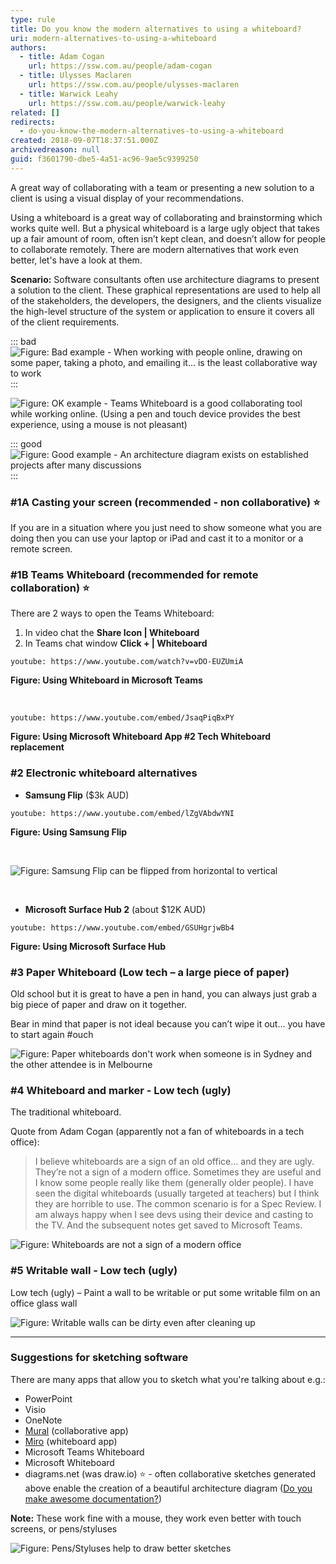 ```yaml
---
type: rule
title: Do you know the modern alternatives to using a whiteboard?
uri: modern-alternatives-to-using-a-whiteboard
authors:
  - title: Adam Cogan
    url: https://ssw.com.au/people/adam-cogan
  - title: Ulysses Maclaren
    url: https://ssw.com.au/people/ulysses-maclaren
  - title: Warwick Leahy
    url: https://ssw.com.au/people/warwick-leahy
related: []
redirects:
  - do-you-know-the-modern-alternatives-to-using-a-whiteboard
created: 2018-09-07T18:37:51.000Z
archivedreason: null
guid: f3601790-dbe5-4a51-ac96-9ae5c9399250
---
```

A great way of collaborating with a team or presenting a new solution to a client is using a visual display of your recommendations.

Using a whiteboard is a great way of collaborating and brainstorming which works quite well. But a physical whiteboard is a large ugly object that takes up a fair amount of room, often isn’t kept clean, and doesn’t allow for people to collaborate remotely. There are modern alternatives that work even better, let's have a look at them.

<!--endintro-->

**Scenario:** Software consultants often use architecture diagrams to present a solution to the client. These graphical representations are used to help all of the stakeholders, the developers, the designers, and the clients visualize the high-level structure of the system or application to ensure it covers all of the client requirements.

::: bad
![Figure: Bad example - When working with people online, drawing on some paper, taking a photo, and emailing it... is the least collaborative way to work](/rules/modern-alternatives-to-using-a-whiteboard/bad-paper-draw.jpg)
:::

![Figure: OK example - Teams Whiteboard is a good collaborating tool while working online. (Using a pen and touch device provides the best experience, using a mouse is not pleasant)](/rules/modern-alternatives-to-using-a-whiteboard/team_whiteboard.jpg)

::: good
![Figure: Good example - An architecture diagram exists on established projects after many discussions](/rules/modern-alternatives-to-using-a-whiteboard/architecture_diagram.png)
:::

### \#1A Casting your screen (recommended - non collaborative) ⭐️

If you are in a situation where you just need to show someone what you are doing then you can use your laptop or iPad and cast it to a monitor or a remote screen.

### \#1B Teams Whiteboard (recommended for remote collaboration) ⭐️

There are 2 ways to open the Teams Whiteboard:

1. In video chat the **Share Icon | Whiteboard**
2. In Teams chat window **Click + | Whiteboard**

`youtube: https://www.youtube.com/watch?v=vDO-EUZUmiA`

**Figure: Using Whiteboard in Microsoft Teams**

&nbsp;

`youtube: https://www.youtube.com/embed/JsaqPiqBxPY`

**Figure: Using Microsoft Whiteboard App #2 Tech Whiteboard replacement**

### \#2 Electronic whiteboard alternatives

* **Samsung Flip** ($3k AUD)

`youtube: https://www.youtube.com/embed/lZgVAbdwYNI`

**Figure: Using Samsung Flip**

&nbsp;

![Figure: Samsung Flip can be flipped from horizontal to vertical](/rules/modern-alternatives-to-using-a-whiteboard/samsung_flip.jpg)

&nbsp;

* **Microsoft Surface Hub 2** (about $12K AUD)

`youtube: https://www.youtube.com/embed/GSUHgrjwBb4`

**Figure: Using Microsoft Surface Hub**

### \#3 Paper Whiteboard (Low tech – a large piece of paper)

Old school but it is great to have a pen in hand, you can always just grab a big piece of paper and draw on it together.

Bear in mind that paper is not ideal because you can’t wipe it out... you have to start again #ouch

![Figure: Paper whiteboards don't work when someone is in Sydney and the other attendee is in Melbourne](/rules/modern-alternatives-to-using-a-whiteboard/paperboard.jpg)

### \#4 Whiteboard and marker - Low tech (ugly)

The traditional whiteboard.

Quote from Adam Cogan (apparently not a fan of whiteboards in a tech office):

> I believe whiteboards are a sign of an old office… and they are ugly. They’re not a sign of a modern office.
Sometimes they are useful and I know some people really like them (generally older people).
I have seen the digital whiteboards (usually targeted at teachers) but I think they are horrible to use.
The common scenario is for a Spec Review. I am always happy when I see devs using their device and casting to the TV. And the subsequent notes get saved to Microsoft Teams.

![Figure: Whiteboards are not a sign of a modern office](/rules/modern-alternatives-to-using-a-whiteboard/whiteboard_marker.png)

### \#5 Writable wall -  Low tech (ugly)

Low tech (ugly) – Paint a wall to be writable or put some writable film on an office glass wall

![Figure: Writable walls can be dirty even after cleaning up](/rules/modern-alternatives-to-using-a-whiteboard/glass_wall.jpg)

---

### Suggestions for sketching software

There are many apps that allow you to sketch what you're talking about e.g.:

* PowerPoint
* Visio
* OneNote
* [Mural](https://mural.co/) (collaborative app)
* [Miro](https://miro.com/) (whiteboard app)
* Microsoft Teams Whiteboard
* Microsoft Whiteboard
* diagrams.net (was draw.io) ⭐️ - often collaborative sketches generated above enable the creation of a beautiful architecture diagram ([Do you make awesome documentation?](/do-you-review-the-documentation))

**Note:** These work fine with a mouse, they work even better with touch screens, or pens/styluses

![Figure: Pens/Styluses help to draw better sketches](/rules/modern-alternatives-to-using-a-whiteboard/surface-pen.jpg)


